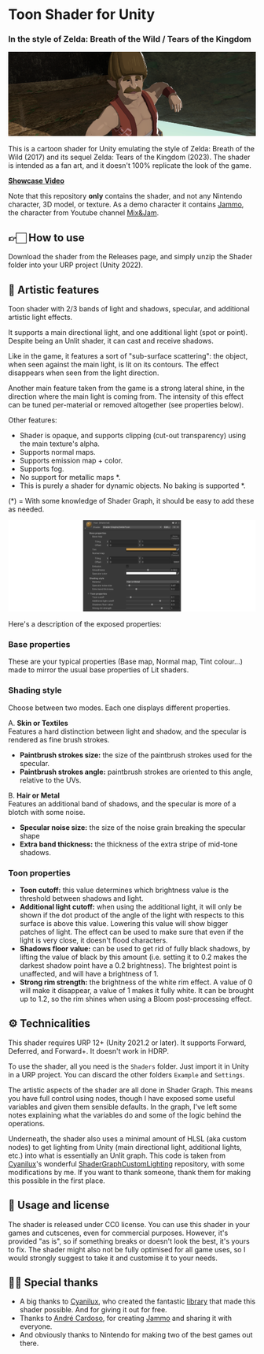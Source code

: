 # Toon Shader for Unity
### In the style of Zelda: Breath of the Wild / Tears of the Kingdom

![Header](Docs/header.png)

This is a cartoon shader for Unity emulating the style of Zelda: Breath of the Wild (2017) and its sequel Zelda: Tears of the Kingdom (2023). The shader is intended as a fan art, and it doesn't 100% replicate the look of the game.

**[Showcase Video](https://youtu.be/f_uh1MZBAPI)**

Note that this repository **only** contains the shader, and not any Nintendo character, 3D model, or texture. As a demo character it contains [Jammo](https://github.com/mixandjam/Jammo-Character), the character from Youtube channel [Mix&Jam](https://www.youtube.com/mixandjam).

## 👉🏻 How to use
Download the shader from the Releases page, and simply unzip the Shader folder into your URP project (Unity 2022).

## 🎨 Artistic features

Toon shader with 2/3 bands of light and shadows, specular, and additional artistic light effects.

It supports a main directional light, and one additional light (spot or point). Despite being an Unlit shader, it can cast and receive shadows.

Like in the game, it features a sort of "sub-surface scattering": the object, when seen against the main light, is lit on its contours. The effect disappears when seen from the light direction.

Another main feature taken from the game is a strong lateral shine, in the direction where the main light is coming from. The intensity of this effect can be tuned per-material or removed altogether (see properties below).

Other features:
- Shader is opaque, and supports clipping (cut-out transparency) using the main texture's alpha.
- Supports normal maps.
- Supports emission map + color.
- Supports fog.
- No support for metallic maps *.
- This is purely a shader for dynamic objects. No baking is supported *.

(*) = With some knowledge of Shader Graph, it should be easy to add these as needed.

![Material Inspector](Docs/inspector.png)

Here's a description of the exposed properties:

### Base properties
These are your typical properties (Base map, Normal map, Tint colour...) made to mirror the usual base properties of Lit shaders.

### Shading style
Choose between two modes. Each one displays different properties.  

A. **Skin or Textiles**  
Features a hard distinction between light and shadow, and the specular is rendered as fine brush strokes.
    
- **Paintbrush strokes size:** the size of the paintbrush strokes used for the specular.
- **Paintbrush strokes angle:** paintbrush strokes are oriented to this angle, relative to the UVs.  

B. **Hair or Metal**  
Features an additional band of shadows, and the specular is more of a blotch with some noise.

- **Specular noise size:** the size of the noise grain breaking the specular shape  
- **Extra band thickness:** the thickness of the extra stripe of mid-tone shadows.

### Toon properties

- **Toon cutoff:** this value determines which brightness value is the threshold between shadows and light.  
- **Additional light cutoff:** when using the additional light, it will only be shown if the dot product of the angle of the light with respects to this surface is above this value. Lowering this value will show bigger patches of light. The effect can be used to make sure that even if the light is very close, it doesn't flood characters.  
- **Shadows floor value:** can be used to get rid of fully black shadows, by lifting the value of black by this amount (i.e. setting it to 0.2 makes the darkest shadow point have a 0.2 brightness). The brightest point is unaffected, and will have a brightness of 1.  
- **Strong rim strength:** the brightness of the white rim effect. A value of 0 will make it disappear, a value of 1 makes it fully white. It can be brought up to 1.2, so the rim shines when using a Bloom post-processing effect.

## ⚙️ Technicalities
This shader requires URP 12+ (Unity 2021.2 or later). It supports Forward, Deferred, and Forward+. It doesn't work in HDRP.

To use the shader, all you need is the `Shaders` folder. Just import it in Unity in a URP project. You can discard the other folders `Example` and `Settings`.

The artistic aspects of the shader are all done in Shader Graph. This means you have full control using nodes, though I have exposed some useful variables and given them sensible defaults. In the graph, I've left some notes explaining what the variables do and some of the logic behind the operations.

Underneath, the shader also uses a minimal amount of HLSL (aka custom nodes) to get lighting from Unity (main directional light, additional lights, etc.) into what is essentially an Unlit graph. This code is taken from [Cyanilux](https://twitter.com/Cyanilux)'s wonderful [ShaderGraphCustomLighting](https://github.com/Cyanilux/URP_ShaderGraphCustomLighting) repository, with some modifications by me. If you want to thank someone, thank them for making this possible in the first place.

## 📃 Usage and license
The shader is released under CC0 license. You can use this shader in your games and cutscenes, even for commercial purposes. However, it's provided "as is", so if something breaks or doesn't look the best, it's yours to fix. The shader might also not be fully optimised for all game uses, so I would strongly suggest to take it and customise it to your needs.

## 🙏🏻 Special thanks
- A big thanks to [Cyanilux](https://twitter.com/Cyanilux), who created the fantastic [library](https://github.com/Cyanilux/URP_ShaderGraphCustomLighting) that made this shader possible. And for giving it out for free.
- Thanks to [André Cardoso](https://twitter.com/andre_mc), for creating [Jammo](https://github.com/mixandjam/Jammo-Character) and sharing it with everyone.
- And obviously thanks to Nintendo for making two of the best games out there.